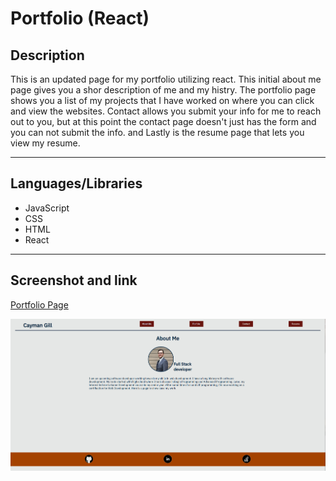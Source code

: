 # Portfolio (React)

## Description

This is an updated page for my portfolio utilizing react.
This initial about me page gives you a shor description of me and my
histry. The portfolio page shows you a list of my projects that I have
worked on where you can click and view the websites. Contact allows
you submit your info for me to reach out to you, but at this point the
contact page doesn't just has the form and you can not submit the info.
and Lastly is the resume page that lets you view my resume.

---

## Languages/Libraries

* JavaScript
* CSS
* HTML
* React

---

## Screenshot and link

[Portfolio Page](https://mazivevelocity.github.io/React-Portfolio/)

![Screen Shot](/assets/screenshot.png)